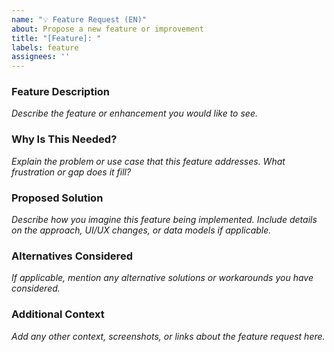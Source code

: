 ```yaml
---
name: "💡 Feature Request (EN)"
about: Propose a new feature or improvement
title: "[Feature]: "
labels: feature
assignees: ''
---
```


### Feature Description  
*Describe the feature or enhancement you would like to see.*  
<!-- Example: "Add an option to compare more than two items at once." -->

### Why Is This Needed?  
*Explain the problem or use case that this feature addresses. What frustration or gap does it fill?*  
<!-- Example: "Currently users can only compare two products. Allowing more would let them evaluate multiple options side-by-side." -->

### Proposed Solution  
*Describe how you imagine this feature being implemented. Include details on the approach, UI/UX changes, or data models if applicable.*  
<!-- Example: "Introduce a dynamic list component where users can add multiple products, and update the comparison logic to handle an arbitrary number of items." -->

### Alternatives Considered  
*If applicable, mention any alternative solutions or workarounds you have considered.*  
<!-- Example: "Users could run multiple comparisons in parallel, but that is cumbersome. A single comparison of multiple items would be more user-friendly." -->

### Additional Context  
*Add any other context, screenshots, or links about the feature request here.*  
<!-- If there are design mockups, documentation, or discussions related to this feature, link them here. -->  
